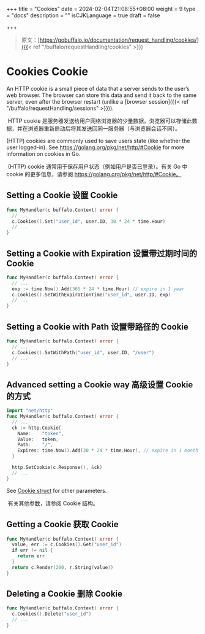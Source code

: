 +++
title = "Cookies"
date = 2024-02-04T21:08:55+08:00
weight = 9
type = "docs"
description = ""
isCJKLanguage = true
draft = false

+++

> 原文：[https://gobuffalo.io/documentation/request_handling/cookies/]({{< ref "/buffalo/requestHandling/cookies" >}})

# Cookies Cookie 

An HTTP cookie is a small piece of data that a server sends to the user’s web browser. The browser can store this data and send it back to the same server, even after the browser restart (unlike a [browser session]({{< ref "/buffalo/requestHandling/sessions" >}})).

​	HTTP cookie 是服务器发送给用户网络浏览器的少量数据。浏览器可以存储此数据，并在浏览器重新启动后将其发送回同一服务器（与浏览器会话不同）。

(HTTP) cookies are commonly used to save users state (like whether the user logged-in). See https://golang.org/pkg/net/http/#Cookie for more information on cookies in Go.

​	(HTTP) cookie 通常用于保存用户状态（例如用户是否已登录）。有关 Go 中 cookie 的更多信息，请参阅 https://golang.org/pkg/net/http/#Cookie。

## Setting a Cookie 设置 Cookie 

```go
func MyHandler(c buffalo.Context) error {
  // ...
  c.Cookies().Set("user_id", user.ID, 30 * 24 * time.Hour)
  // ...
}
```

## Setting a Cookie with Expiration 设置带过期时间的 Cookie 

```go
func MyHandler(c buffalo.Context) error {
  // ...
  exp := time.Now().Add(365 * 24 * time.Hour) // expire in 1 year
  c.Cookies().SetWithExpirationTime("user_id", user.ID, exp)
  // ...
}
```

## Setting a Cookie with Path 设置带路径的 Cookie 

```go
func MyHandler(c buffalo.Context) error {
  // ...
  c.Cookies().SetWithPath("user_id", user.ID, "/user")
  // ...
}
```

## Advanced setting a Cookie way 高级设置 Cookie 的方式 

```go
import "net/http"
func MyHandler(c buffalo.Context) error {
  // ...
  ck := http.Cookie{
    Name:    "token",
    Value:   token,
    Path:    "/",
    Expires: time.Now().Add(30 * 24 * time.Hour), // expire in 1 month
  }

  http.SetCookie(c.Response(), &ck)
  // ...
}
```

See [Cookie struct](https://golang.org/src/net/http/cookie.go) for other parameters.

​	有关其他参数，请参阅 Cookie 结构。

## Getting a Cookie 获取 Cookie 

```go
func MyHandler(c buffalo.Context) error {
  value, err := c.Cookies().Get("user_id")
  if err != nil {
    return err
  }
  return c.Render(200, r.String(value))
}
```

## Deleting a Cookie 删除 Cookie 

```go
func MyHandler(c buffalo.Context) error {
  c.Cookies().Delete("user_id")
  // ...
}
```
